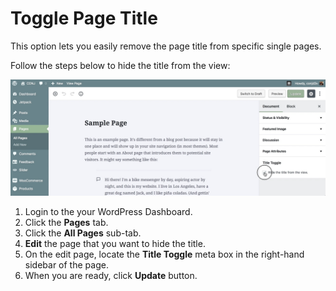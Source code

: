 # Toggle Page Title

This option lets you easily remove the page title from specific single pages.

Follow the steps below to hide the title from the view:

![Toggle Page Title](img/toggle-page-title.jpg)

1. Login to the your WordPress Dashboard.
2. Click the **Pages** tab.
3. Click the **All Pages** sub-tab.
4. **Edit** the page that you want to hide the title.
5. On the edit page, locate the **Title Toggle** meta box in the right-hand sidebar of the page.
6. When you are ready, click **Update** button.
